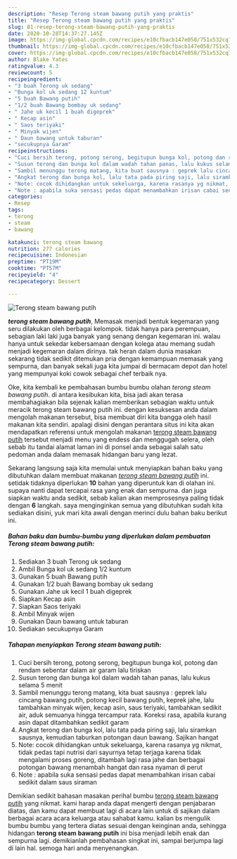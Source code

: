 ```yaml
---
description: "Resep Terong steam bawang putih yang praktis"
title: "Resep Terong steam bawang putih yang praktis"
slug: 81-resep-terong-steam-bawang-putih-yang-praktis
date: 2020-10-28T14:37:27.145Z
image: https://img-global.cpcdn.com/recipes/e10cfbacb147e058/751x532cq70/terong-steam-bawang-putih-foto-resep-utama.jpg
thumbnail: https://img-global.cpcdn.com/recipes/e10cfbacb147e058/751x532cq70/terong-steam-bawang-putih-foto-resep-utama.jpg
cover: https://img-global.cpcdn.com/recipes/e10cfbacb147e058/751x532cq70/terong-steam-bawang-putih-foto-resep-utama.jpg
author: Blake Yates
ratingvalue: 4.3
reviewcount: 5
recipeingredient:
- "3 buah Terong uk sedang"
- "Bunga kol uk sedang 12 kuntum"
- "5 buah Bawang putih"
- "1/2 buah Bawang bombay uk sedang"
- " Jahe uk kecil 1 buah digeprek"
- " Kecap asin"
- " Saos teriyaki"
- " Minyak wijen"
- " Daun bawang untuk taburan"
- "secukupnya Garam"
recipeinstructions:
- "Cuci bersih terong, potong serong, begitupun bunga kol, potong dan rendam sebentar dalam air garam lalu tiriskan"
- "Susun terong dan bunga kol dalam wadah tahan panas, lalu kukus selama 5 menit"
- "Sambil menunggu terong matang, kita buat sausnya : geprek lalu cincang bawang putih, potong kecil bawang putih, keprek jahe, lalu tambahkan minyak wijen, kecap asin, saus teriyaki, tambahkan sedikit air, aduk semuanya hingga tercampur rata. Koreksi rasa, apabila kurang asin dapat ditambahkan sedikit garam"
- "Angkat terong dan bunga kol, lalu tata pada piring saji, lalu siramkan sausnya, kemudian taburkan potongan daun bawang. Sajikan hangat"
- "Note: cocok dihidangkan untuk sekeluarga, karena rasanya yg nikmat, tidak pedas tapi nutrisi dari sayurnya tetap terjaga karena tidak mengalami proses goreng, ditambah lagi rasa jahe dan berbagai potongan bawang menambah hangat dan rasa nyaman di perut"
- "Note : apabila suka sensasi pedas dapat menambahkan irisan cabai sedikit dalam saus siraman"
categories:
- Resep
tags:
- terong
- steam
- bawang

katakunci: terong steam bawang 
nutrition: 277 calories
recipecuisine: Indonesian
preptime: "PT19M"
cooktime: "PT57M"
recipeyield: "4"
recipecategory: Dessert

---
```



![Terong steam bawang putih](https://img-global.cpcdn.com/recipes/e10cfbacb147e058/751x532cq70/terong-steam-bawang-putih-foto-resep-utama.jpg)

<b><i>terong steam bawang putih</i></b>, Memasak menjadi bentuk kegemaran yang seru dilakukan oleh berbagai kelompok. tidak hanya para perempuan, sebagian laki laki juga banyak yang senang dengan kegemaran ini. walau hanya untuk sekedar kebersamaan dengan kolega atau memang sudah menjadi kegemaran dalam dirinya. tak heran dalam dunia masakan sekarang tidak sedikit ditemukan pria dengan kemampuan memasak yang sempurna, dan banyak sekali juga kita jumpai di bermacam depot dan hotel yang mempunyai koki cowok sebagai chef terbaik nya.

Oke, kita kembali ke pembahasan bumbu bumbu olahan <i>terong steam bawang putih</i>. di antara kesibukan kita, bisa jadi akan terasa membahagiakan bila sejenak kalian memberikan sebagian waktu untuk meracik terong steam bawang putih ini. dengan kesuksesan anda dalam mengolah makanan tersebut, bisa membuat diri kita bangga oleh hasil makanan kita sendiri. apalagi disini dengan perantara situs ini kita akan mendapatkan referensi untuk mengolah makanan <u>terong steam bawang putih</u> tersebut menjadi menu yang endess dan menggugah selera, oleh sebab itu tandai alamat laman ini di ponsel anda sebagai salah satu pedoman anda dalam memasak hidangan baru yang lezat.




Sekarang langsung saja kita memulai untuk menyiapkan bahan baku yang dibutuhkan dalam membuat makanan <u><i>terong steam bawang putih</i></u> ini. setidak tidaknya diperlukan <b>10</b> bahan yang diperuntuk kan di olahan ini. supaya nanti dapat tercapai rasa yang enak dan sempurna. dan juga siapkan waktu anda sedikit, sebab kalian akan memprosesnya paling tidak dengan <b>6</b> langkah. saya menginginkan semua yang dibutuhkan sudah kita sediakan disini, yuk mari kita awali dengan merinci dulu bahan baku berikut ini.

<!--inarticleads1-->

##### Bahan baku dan bumbu-bumbu yang diperlukan dalam pembuatan Terong steam bawang putih:

1. Sediakan 3 buah Terong uk sedang
1. Ambil Bunga kol uk sedang 1/2 kuntum
1. Gunakan 5 buah Bawang putih
1. Gunakan 1/2 buah Bawang bombay uk sedang
1. Gunakan  Jahe uk kecil 1 buah digeprek
1. Siapkan  Kecap asin
1. Siapkan  Saos teriyaki
1. Ambil  Minyak wijen
1. Gunakan  Daun bawang untuk taburan
1. Sediakan secukupnya Garam




<!--inarticleads2-->

##### Tahapan menyiapkan Terong steam bawang putih:

1. Cuci bersih terong, potong serong, begitupun bunga kol, potong dan rendam sebentar dalam air garam lalu tiriskan
1. Susun terong dan bunga kol dalam wadah tahan panas, lalu kukus selama 5 menit
1. Sambil menunggu terong matang, kita buat sausnya : geprek lalu cincang bawang putih, potong kecil bawang putih, keprek jahe, lalu tambahkan minyak wijen, kecap asin, saus teriyaki, tambahkan sedikit air, aduk semuanya hingga tercampur rata. Koreksi rasa, apabila kurang asin dapat ditambahkan sedikit garam
1. Angkat terong dan bunga kol, lalu tata pada piring saji, lalu siramkan sausnya, kemudian taburkan potongan daun bawang. Sajikan hangat
1. Note: cocok dihidangkan untuk sekeluarga, karena rasanya yg nikmat, tidak pedas tapi nutrisi dari sayurnya tetap terjaga karena tidak mengalami proses goreng, ditambah lagi rasa jahe dan berbagai potongan bawang menambah hangat dan rasa nyaman di perut
1. Note : apabila suka sensasi pedas dapat menambahkan irisan cabai sedikit dalam saus siraman




Demikian sedikit bahasan masakan perihal bumbu <u>terong steam bawang putih</u> yang nikmat. kami harap anda dapat mengerti dengan penjabaran diatas, dan kamu dapat membuat lagi di acara lain untuk di sajikan dalam berbagai acara acara keluarga atau sahabat kamu. kalian bs mengulik bumbu bumbu yang tertera diatas sesuai dengan keinginan anda, sehingga hidangan <b>terong steam bawang putih</b> ini bisa menjadi lebih enak dan sempurna lagi. demikianlah pembahasan singkat ini, sampai berjumpa lagi di lain hal. semoga hari anda menyenangkan.

